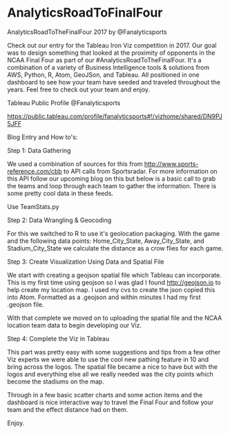 # AnalyticsRoadToFinalFour
AnalyticsRoadToTheFinalFour 2017 by @Fanalyticsports

Check out our entry for the Tableau Iron Viz competition in 2017. Our goal was to design something that looked at the proximity of opponents in the NCAA Final Four as part of our #AnalyticsRoadToTheFinalFour. It's a combination of a variety of Business Intelligence tools & solutions from AWS, Python, R, Atom, GeoJSon, and Tableau. All positioned in one dashboard to see how your team have seeded and traveled throughout the years. Feel free to check out your team and enjoy. 

Tableau Public Profile @Fanalyticsports 

https://public.tableau.com/profile/fanalyticsports#!/vizhome/shared/DN9PJ5JFF


Blog Entry and How to's:

Step 1: Data Gathering

We used a combination of sources for this from http://www.sports-reference.com/cbb to API calls from Sportsradar. For more information on this API follow our upcoming blog on this but below is a basic call to grab the teams and loop through each team to gather the information. There is some pretty cool data in these feeds. 

Use TeamStats.py


Step 2: Data Wrangling & Geocoding

For this we switched to R to use it's geolocation packaging. With the game and the following data points: Home_City_State, Away_City_State, and Stadium_City_State we calculate the distance as a crow flies for each game. 


Step 3: Create Visualization Using Data and Spatial File

We start with creating a geojson spatial file which Tableau can incorporate. This is my first time using geojson so I was glad I found http://geojson.io to help create my location map. I used my cvs to create the json copied this into Atom. Formatted as a .geojson and within minutes I had my first .geojson file. 

With that complete we moved on to uploading the spatial file and the NCAA location team data to begin developing our Viz.

Step 4: Complete the Viz in Tableau 

This part was pretty easy with some suggestions and tips from a few other Viz experts we were able to use the cool new pathing feature in 10 and bring across the logos. The spatial file became a nice to have but with the logos and everything else all we really needed was the city points which become the stadiums on the map.

Through in a few basic scatter charts and some action items and the dashboard is nice interactive way to travel the Final Four and follow your team and the effect distance had on them. 

Enjoy. 
